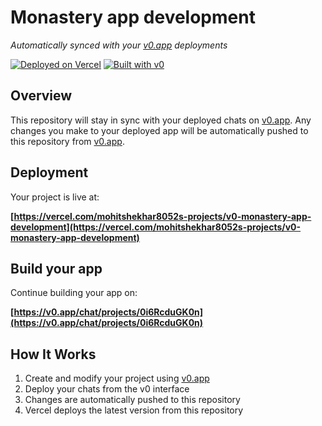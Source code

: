 # Monastery app development

*Automatically synced with your [v0.app](https://v0.app) deployments*

[![Deployed on Vercel](https://img.shields.io/badge/Deployed%20on-Vercel-black?style=for-the-badge&logo=vercel)](https://vercel.com/mohitshekhar8052s-projects/v0-monastery-app-development)
[![Built with v0](https://img.shields.io/badge/Built%20with-v0.app-black?style=for-the-badge)](https://v0.app/chat/projects/0i6RcduGK0n)

## Overview

This repository will stay in sync with your deployed chats on [v0.app](https://v0.app).
Any changes you make to your deployed app will be automatically pushed to this repository from [v0.app](https://v0.app).

## Deployment

Your project is live at:

**[https://vercel.com/mohitshekhar8052s-projects/v0-monastery-app-development](https://vercel.com/mohitshekhar8052s-projects/v0-monastery-app-development)**

## Build your app

Continue building your app on:

**[https://v0.app/chat/projects/0i6RcduGK0n](https://v0.app/chat/projects/0i6RcduGK0n)**

## How It Works

1. Create and modify your project using [v0.app](https://v0.app)
2. Deploy your chats from the v0 interface
3. Changes are automatically pushed to this repository
4. Vercel deploys the latest version from this repository